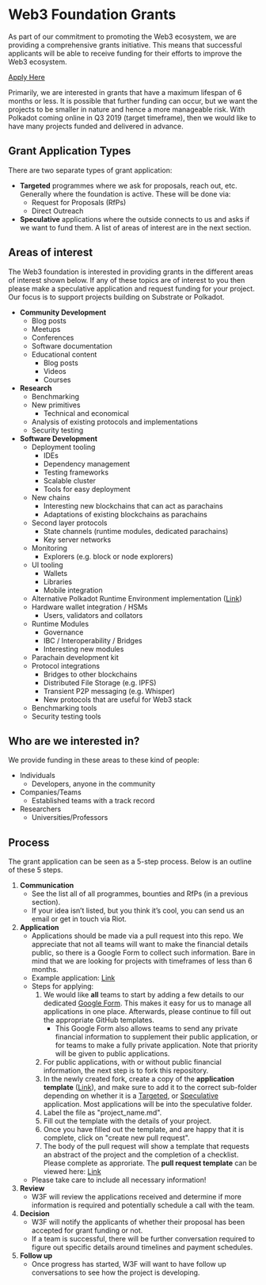 # Web3 Foundation Grants

As part of our commitment to promoting the Web3 ecosystem, we are providing a comprehensive grants initiative. This means that successful applicants will be able to receive funding for their efforts to improve the Web3 ecosystem.

[Apply Here](https://docs.google.com/forms/d/e/1FAIpQLSfMfjiRmDQDRk-4OhNASM6BAKii7rz_B1jWtbCPkUh6N7M2ww/viewform)

Primarily, we are interested in grants that have a maximum lifespan of 6 months or less. It is possible that further funding can occur, but we want the projects to be smaller in nature and hence a more manageable risk. With Polkadot coming online in Q3 2019 (target timeframe), then we would like to have many projects funded and delivered in advance.

## Grant Application Types
There are two separate types of grant application:

* **Targeted** programmes where we ask for proposals, reach out, etc. Generally where the foundation is active. These will be done via:
  * Request for Proposals (RfPs)
  * Direct Outreach
* **Speculative** applications where the outside connects to us and asks if we want to fund them. A list of areas of interest are in the next section.

## Areas of interest
The Web3 foundation is interested in providing grants in the different areas of interest shown below. If any of these topics are of interest to you then please make a speculative application and request funding for your project. Our focus is to support projects building on Substrate or Polkadot.

* **Community Development**
  * Blog posts
  * Meetups
  * Conferences
  * Software documentation
  * Educational content
    * Blog posts
    * Videos
    * Courses
* **Research**
  * Benchmarking
  * New primitives
    * Technical and economical
  * Analysis of existing protocols and implementations
  * Security testing
* **Software Development**
  * Deployment tooling
    * IDEs
    * Dependency management
    * Testing frameworks
    * Scalable cluster
    * Tools for easy deployment
  * New chains
    * Interesting new blockchains that can act as parachains
    * Adaptations of existing blockchains as parachains
  * Second layer protocols
    * State channels (runtime modules, dedicated parachains)
    * Key server networks
  * Monitoring
    * Explorers (e.g. block or node explorers)
  * UI tooling
    * Wallets
    * Libraries
    * Mobile integration
  * Alternative Polkadot Runtime Environment implementation ([Link](https://github.com/w3f/Web3-collaboration/issues/12))
  * Hardware wallet integration / HSMs
    * Users, validators and collators
  * Runtime Modules
    * Governance
    * IBC / Interoperability / Bridges
    * Interesting new modules
  * Parachain development kit
  * Protocol integrations
    * Bridges to other blockchains
    * Distributed File Storage (e.g. IPFS)
    * Transient P2P messaging (e.g. Whisper)
    * New protocols that are useful for Web3 stack
  * Benchmarking tools
  * Security testing tools
  
  
## Who are we interested in?
  We provide funding in these areas to these kind of people:

* Individuals
  * Developers, anyone in the community
* Companies/Teams
  * Established teams with a track record
* Researchers
  * Universities/Professors
  
## Process
The grant application can be seen as a 5-step process. Below is an outline of these 5 steps.
  
1. **Communication**
   * See the list all of all programmes, bounties and RfPs (in a previous section).
   * If your idea isn&rsquo;t listed, but you think it&rsquo;s cool, you can send us an email or get in touch via Riot.
1. **Application**
   * Applications should be made via a pull request into this repo. We appreciate that not all teams will want to make the financial details public, so there is a Google Form to collect such information. Bare in mind that we are looking for projects with timeframes of less than 6 months.
   * Example application: [Link](https://github.com/w3f/Web3-collaboration/pull/49)
   * Steps for applying: 
     1. We would like **all** teams to start by adding a few details to our dedicated [Google Form](https://docs.google.com/forms/d/e/1FAIpQLSfMfjiRmDQDRk-4OhNASM6BAKii7rz_B1jWtbCPkUh6N7M2ww/viewform). This makes it easy for us to manage all applications in one place. Afterwards, please continue to fill out the appropriate GitHub templates.
        * This Google Form also allows teams to send any private financial information to supplement their public application, or for teams to make a fully private application. Note that priority will be given to public applications.
     1. For public applications, with or without public financial information, the next step is to fork this repository.
     1. In the newly created fork, create a copy of the **application template** ([Link](https://github.com/w3f/Web3-collaboration/blob/master/grants/grant_application_template.md)), and make sure to add it to the correct sub-folder depending on whether it is a [Targeted](https://github.com/w3f/Web3-collaboration/tree/master/grants/targeted), or [Speculative](https://github.com/w3f/Web3-collaboration/tree/master/grants/speculative) application. Most applications will be into the speculative folder.
     1. Label the file as "project_name.md".
     1. Fill out the template with the details of your project.
     1. Once you have filled out the template, and are happy that it is complete, click on "create new pull request".
     1. The body of the pull request will show a template that requests an abstract of the project and the completion of a checklist. Please complete as approriate. The **pull request template** can be viewed here: [Link](https://github.com/w3f/Web3-collaboration/blob/master/.github/PULL_REQUEST_TEMPLATE/grant_application.md)
   * Please take care to include all necessary information!
1. **Review**
   * W3F will review the applications received and determine if more information is required and potentially schedule a call with the team.
1. **Decision**
   * W3F will notify the applicants of whether their proposal has been accepted for grant funding or not.
   * If a team is successful, there will be further conversation required to figure out specific details around timelines and payment schedules.
1. **Follow up**
   * Once progress has started, W3F will want to have follow up conversations to see how the project is developing.


  
  
  
